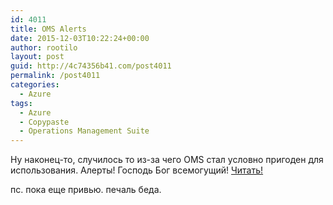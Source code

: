 ```yaml
---
id: 4011
title: OMS Alerts
date: 2015-12-03T10:22:24+00:00
author: rootilo
layout: post
guid: http://4c74356b41.com/post4011
permalink: /post4011
categories:
  - Azure
tags:
  - Azure
  - Copypaste
  - Operations Management Suite
---
```

Ну наконец-то, случилось то из-за чего OMS стал условно пригоден для использования. Алерты! Господь Бог всемогущий! [Читать!](http://blogs.technet.com/b/momteam/archive/2015/12/02/announcing-the-oms-alerting-public-preview.aspx)

пс. пока еще привью. печаль беда.